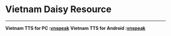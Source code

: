 # Vietnam Daisy Resource


***

**Vietnam TTS for PC :[vnspeak](http://www.vnspeak.com/data/VnspeakSAPI5.1.2.exe)**
**Vietnam TTS for Android :[vnspeak](https://play.google.com/store/apps/details?id=com.vnspeak.ttsengine.vitts)**
